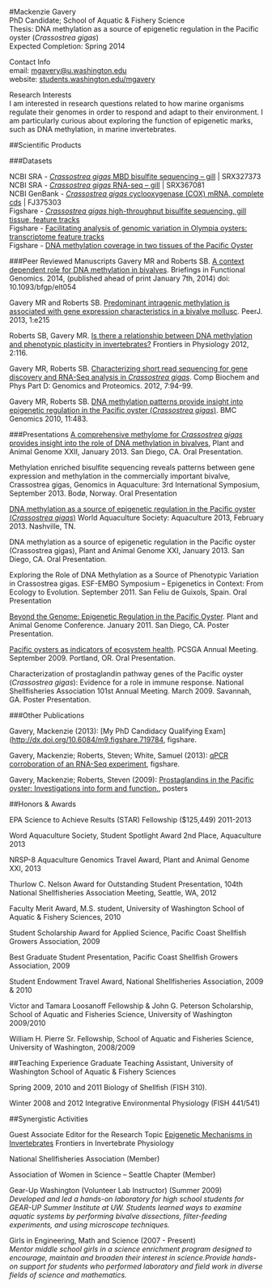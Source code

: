 #Mackenzie Gavery     
PhD Candidate; School of Aquatic & Fishery Science  
Thesis: DNA methylation as a source of epigenetic regulation in the Pacific oyster (*Crassostrea gigas*)   
Expected Completion: Spring 2014

Contact Info   
email: mgavery@u.washington.edu    
website: [students.washington.edu/mgavery](http://students.washington.edu/mgavery/Welcome.html)


Research Interests  
I am interested in research questions related to how marine organisms regulate their genomes in order to respond and adapt to their environment. I am particularly curious about exploring the function of epigenetic marks, such as DNA methylation, in marine invertebrates.


##Scientific Products

###Datasets

NCBI SRA - [_Crassostrea gigas_ MBD bisulfite sequencing – gill](http://www.ncbi.nlm.nih.gov/sra/SRX327373) | SRX327373   
NCBI SRA - [*Crassostrea gigas* RNA-seq – gill](http://www.ncbi.nlm.nih.gov/sra/SRX367081) |  SRX367081    
NCBI GenBank - [*Crassostrea gigas* cyclooxygenase (COX) mRNA, complete cds](http://www.ncbi.nlm.nih.gov/nuccore/293601668)  |  FJ375303   
Figshare - [*Crassostrea gigas* high-throughput bisulfite sequencing, gill tissue, feature tracks](http://dx.doi.org/10.6084/m9.figshare.749728)  
Figshare - [Facilitating analysis of genomic variation in Olympia oysters: transcriptome feature tracks](http://dx.doi.org/10.6084/m9.figshare.654049)   
Figshare - [DNA methylation coverage in two tissues of the Pacific Oyster](http://dx.doi.org/10.6084/m9.figshare.652964)

###Peer Reviewed Manuscripts
Gavery MR and Roberts SB. [A context dependent role for DNA methylation in bivalves](http://bfg.oxfordjournals.org/content/early/2014/01/06/bfgp.elt054.short?rss=1). Briefings in Functional Genomics. 2014, (published ahead of print January 7th, 2014) doi: 10.1093/bfgp/elt054

Gavery MR and Roberts SB. [Predominant intragenic methylation is associated with gene expression characteristics in a bivalve mollusc](https://peerj.com/articles/215/). PeerJ. 2013, 1:e215

Roberts SB, Gavery MR. [Is there a relationship between DNA methylation and phenotypic plasticity in invertebrates?](http://www.ncbi.nlm.nih.gov/pubmed/22232607) Frontiers in Physiology 2012, 2:116. 

Gavery MR, Roberts SB. [Characterizing short read sequencing for gene discovery and RNA-Seq analysis in *Crassostrea gigas*](http://www.sciencedirect.com/science/article/pii/S1744117X11001018). Comp Biochem and Phys Part D: Genomics and Proteomics. 2012, 7:94-99.

Gavery MR, Roberts SB. [DNA methylation patterns provide insight into epigenetic regulation in the Pacific oyster (*Crassostrea gigas*)](http://www.frontiersin.org/Journal/10.3389/fphys.2011.00116/full).  BMC Genomics 2010, 11:483. 

###Presentations
[A comprehensive methylome for *Crassostrea gigas* provides insight into the role of DNA methylation in bivalves](http://dx.doi.org/10.6084/m9.figshare.695956), Plant and Animal Genome XXII, January 2013. San Diego, CA. Oral Presentation.

Methylation enriched bisulfite sequencing reveals patterns between gene expression and methylation in the commercially important bivalve, Crassostrea gigas, Genomics in Aquaculture: 3rd International Symposium, September 2013. Bodø, Norway. Oral Presentation

[DNA methylation as a source of epigenetic regulation in the Pacific oyster (*Crassostrea gigas*)](http://dx.doi.org/10.6084/m9.figshare.640501) World Aquaculture Society: Aquaculture 2013, February 2013. Nashville, TN.

DNA methylation as a source of epigenetic regulation in the Pacific oyster (Crassostrea gigas), Plant and Animal Genome XXI, January 2013. San Diego, CA. Oral Presentation.

Exploring the Role of DNA Methylation as a Source of Phenotypic Variation in Crassostrea gigas. ESF-EMBO Symposium – Epigenetics in Context: From Ecology to Evolution. September 2011. San Feliu de Guixols, Spain. Oral Presentation

[Beyond the Genome: Epigenetic Regulation in the Pacific Oyster](http://genefish.wikispaces.com/CpGCg). Plant and Animal Genome Conference. January 2011. San Diego, CA. Poster Presentation.

[Pacific oysters as indicators of ecosystem health](http://www.slideshare.net/mgavery/pcsga-2009-pacific-oysters-ecosystem-health).  PCSGA Annual Meeting.  September 2009. Portland, OR. Oral Presentation.

Characterization of prostaglandin pathway genes of the Pacific oyster (*Crassostrea gigas*): Evidence for a role in immune response. National Shellfisheries Association 101st Annual Meeting. March 2009. Savannah, GA. Poster Presentation.


###Other Publications

Gavery, Mackenzie (2013): [My PhD Candidacy Qualifying Exam](http://dx.doi.org/10.6084/m9.figshare.719784, figshare.

Gavery, Mackenzie; Roberts, Steven; White, Samuel (2013): [qPCR corroboration of an RNA-Seq experiment](http://dx.doi.org/10.6084/m9.figshare.683879), figshare.  

Gavery, Mackenzie; Roberts, Steven (2009): [Prostaglandins in the Pacific oyster: Investigations into form and function.](http://www.slideshare.net/mgavery/nsa-2009prostaglandins-in-the-pacific-oyster-investigations-into-form-and-function), posters


##Honors & Awards

EPA Science to Achieve Results (STAR) Fellowship ($125,449) 2011-2013

Word Aquaculture Society, Student Spotlight Award 2nd Place, Aquaculture 2013

NRSP-8 Aquaculture Genomics Travel Award, Plant and Animal Genome XXI, 2013

Thurlow C. Nelson Award for Outstanding Student Presentation, 104th National Shellfisheries Association Meeting, Seattle, WA, 2012 

Faculty Merit Award, M.S. student, University of Washington School of Aquatic & Fishery Sciences, 2010

Student Scholarship Award for Applied Science, Pacific Coast Shellfish Growers Association, 2009

Best Graduate Student Presentation, Pacific Coast Shellfish Growers Association, 2009

Student Endowment Travel Award, National Shellfisheries Association, 2009 & 2010

Victor and Tamara Loosanoff Fellowship & John G. Peterson Scholarship, School of Aquatic and Fisheries Science, University of Washington 2009/2010

William H. Pierre Sr. Fellowship, School of Aquatic and Fisheries Science, University of Washington, 2008/2009


##Teaching Experience
Graduate Teaching Assistant, 
University of Washington School of Aquatic & Fishery Sciences

Spring 2009, 2010 and 2011	Biology of Shellfish (FISH 310).

Winter 2008 and 2012	Integrative Environmental Physiology (FISH 441/541)


##Synergistic Activities 

Guest Associate Editor for the Research Topic [Epigenetic Mechanisms in Invertebrates](http://www.frontiersin.org/Journal/SpecialTopicDetail.aspx?name=invertebrate_physiology&st=1704&sname=Epigenetic_Mechanisms_in_Inver) Frontiers in Invertebrate Physiology

National Shellfisheries Association (Member)

Association of Women in Science – Seattle Chapter (Member)

Gear-Up Washington (Volunteer Lab Instructor) (Summer 2009)     
*Developed and led a hands-on laboratory for high school students for GEAR-UP Summer Institute at UW.  Students learned ways to examine aquatic systems by performing bivalve dissections, filter-feeding experiments, and using microscope techniques.*


Girls in Engineering, Math and Science  (2007 - Present)    
*Mentor middle school girls in a science enrichment program designed to encourage, maintain and broaden their interest in science.Provide hands-on support for students who performed laboratory and field work in diverse fields of science and mathematics.*

